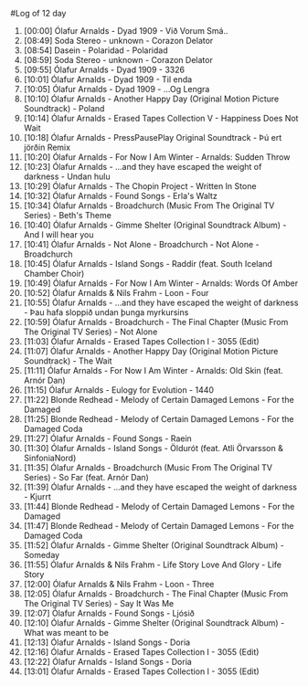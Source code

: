 #Log of 12 day

1. [00:00] Ólafur Arnalds - Dyad 1909 - Við Vorum Smá..
1. [08:49] Soda Stereo - unknown - Corazon Delator
1. [08:54] Dasein - Polaridad - Polaridad
1. [08:59] Soda Stereo - unknown - Corazon Delator
1. [09:55] Ólafur Arnalds - Dyad 1909 - 3326
1. [10:01] Ólafur Arnalds - Dyad 1909 - Til enda
1. [10:05] Ólafur Arnalds - Dyad 1909 - ...Og Lengra
1. [10:10] Ólafur Arnalds - Another Happy Day (Original Motion Picture Soundtrack) - Poland
1. [10:14] Ólafur Arnalds - Erased Tapes Collection V - Happiness Does Not Wait
1. [10:18] Ólafur Arnalds - PressPausePlay Original Soundtrack - Þú ert jörðin Remix
1. [10:20] Ólafur Arnalds - For Now I Am Winter - Arnalds: Sudden Throw
1. [10:23] Ólafur Arnalds - ...and they have escaped the weight of darkness - Undan hulu
1. [10:29] Ólafur Arnalds - The Chopin Project - Written In Stone
1. [10:32] Ólafur Arnalds - Found Songs - Erla's Waltz
1. [10:34] Ólafur Arnalds - Broadchurch (Music From The Original TV Series) - Beth's Theme
1. [10:40] Ólafur Arnalds - Gimme Shelter (Original Soundtrack Album) - And I will hear you
1. [10:41] Ólafur Arnalds - Not Alone - Broadchurch - Not Alone - Broadchurch
1. [10:45] Ólafur Arnalds - Island Songs - Raddir (feat. South Iceland Chamber Choir)
1. [10:49] Ólafur Arnalds - For Now I Am Winter - Arnalds: Words Of Amber
1. [10:52] Ólafur Arnalds & Nils Frahm - Loon - Four
1. [10:55] Ólafur Arnalds - ...and they have escaped the weight of darkness - Þau hafa sloppið undan þunga myrkursins
1. [10:59] Ólafur Arnalds - Broadchurch - The Final Chapter (Music From The Original TV Series) - Not Alone
1. [11:03] Ólafur Arnalds - Erased Tapes Collection I - 3055 (Edit)
1. [11:07] Ólafur Arnalds - Another Happy Day (Original Motion Picture Soundtrack) - The Wait
1. [11:11] Ólafur Arnalds - For Now I Am Winter - Arnalds: Old Skin (feat. Arnór Dan)
1. [11:15] Ólafur Arnalds - Eulogy for Evolution - 1440
1. [11:22] Blonde Redhead - Melody of Certain Damaged Lemons - For the Damaged
1. [11:25] Blonde Redhead - Melody of Certain Damaged Lemons - For the Damaged Coda
1. [11:27] Ólafur Arnalds - Found Songs - Raein
1. [11:30] Ólafur Arnalds - Island Songs - Öldurót (feat. Atli Örvarsson & SinfoniaNord)
1. [11:35] Ólafur Arnalds - Broadchurch (Music From The Original TV Series) - So Far (feat. Arnór Dan)
1. [11:39] Ólafur Arnalds - ...and they have escaped the weight of darkness - Kjurrt
1. [11:44] Blonde Redhead - Melody of Certain Damaged Lemons - For the Damaged
1. [11:47] Blonde Redhead - Melody of Certain Damaged Lemons - For the Damaged Coda
1. [11:52] Ólafur Arnalds - Gimme Shelter (Original Soundtrack Album) - Someday
1. [11:55] Ólafur Arnalds & Nils Frahm - Life Story Love And Glory - Life Story
1. [12:00] Ólafur Arnalds & Nils Frahm - Loon - Three
1. [12:05] Ólafur Arnalds - Broadchurch - The Final Chapter (Music From The Original TV Series) - Say It Was Me
1. [12:07] Ólafur Arnalds - Found Songs - Ljósið
1. [12:10] Ólafur Arnalds - Gimme Shelter (Original Soundtrack Album) - What was meant to be
1. [12:13] Ólafur Arnalds - Island Songs - Doria
1. [12:16] Ólafur Arnalds - Erased Tapes Collection I - 3055 (Edit)
1. [12:22] Ólafur Arnalds - Island Songs - Doria
1. [13:01] Ólafur Arnalds - Erased Tapes Collection I - 3055 (Edit)
